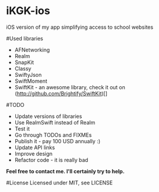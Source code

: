 # iKGK-ios
iOS version of my app simplifying access to school websites

#Used libraries
* AFNetworking
* Realm
* SnapKit
* Classy
* SwiftyJson
* SwiftMoment
* SwiftKit - an awesome library, check it out on (http://github.com/Brightify/SwiftKit)[]

#TODO
* Update versions of libraries
* Use RealmSwift instead of Realm
* Test it
* Go through TODOs and FIXMEs
* Publish it - pay 100 USD annually :)
* Update API links
* Improve design
* Refactor code - it is really bad

**Feel free to contact me. I'll certainly try to help.**

#License
Licensed under MIT, see LICENSE
